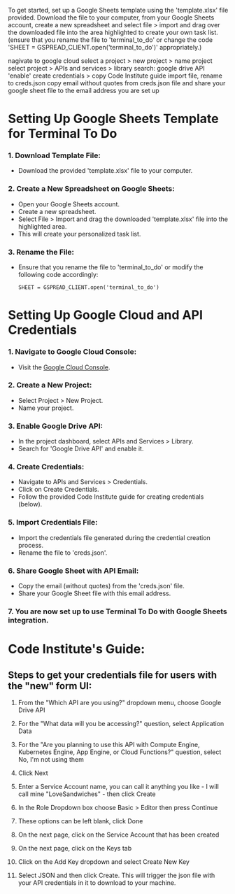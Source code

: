 To get started, set up a Google Sheets template using the 'template.xlsx' file provided. Download the file to your computer, from your Google Sheets account, create a new spreadsheet and select file > import and drag over the downloaded file into the area highlighted to create your own task list. (ensure that you rename the file to 'terminal_to_do' or change the code 'SHEET = GSPREAD_CLIENT.open('terminal_to_do')' appropriately.)

nagivate to google cloud
select a project > new project > name project
select project > APIs and services > library
search: google drive API 'enable'
create credentials > copy Code Institute guide
import file, rename to creds.json
copy email without quotes from creds.json file and share your google sheet file to the email address
you are set up





# Setting Up Google Sheets Template for Terminal To Do

### 1. Download Template File:

- Download the provided 'template.xlsx' file to your computer.

### 2. Create a New Spreadsheet on Google Sheets:

- Open your Google Sheets account.
- Create a new spreadsheet.
- Select File > Import and drag the downloaded 'template.xlsx' file into the highlighted area.
- This will create your personalized task list.

### 3. Rename the File:

- Ensure that you rename the file to 'terminal_to_do' or modify the following code accordingly:

    `SHEET = GSPREAD_CLIENT.open('terminal_to_do')`

# Setting Up Google Cloud and API Credentials

### 1. Navigate to Google Cloud Console:

- Visit the [Google Cloud Console](https://console.cloud.google.com/).

### 2. Create a New Project:

- Select Project > New Project.
- Name your project.

### 3. Enable Google Drive API:

- In the project dashboard, select APIs and Services > Library.
- Search for 'Google Drive API' and enable it.

### 4. Create Credentials:

- Navigate to APIs and Services > Credentials.
- Click on Create Credentials.
- Follow the provided Code Institute guide for creating credentials (below).

### 5. Import Credentials File:

- Import the credentials file generated during the credential creation process.
- Rename the file to 'creds.json'.

### 6. Share Google Sheet with API Email:

- Copy the email (without quotes) from the 'creds.json' file.
- Share your Google Sheet file with this email address.

### 7. You are now set up to use Terminal To Do with Google Sheets integration.

# Code Institute's Guide:

## Steps to get your credentials file for users with the "new" form UI:

1. From the "Which API are you using?" dropdown menu, choose Google Drive API

2. For the "What data will you be accessing?" question, select Application Data

3. For the "Are you planning to use this API with Compute Engine, Kubernetes Engine, App Engine, or Cloud Functions?" question, select No, I'm not using them

4. Click Next

5. Enter a Service Account name, you can call it anything you like - I will call mine "LoveSandwiches" - then click Create

6. In the Role Dropdown box choose Basic > Editor then press Continue

7. These options can be left blank, click Done

8. On the next page, click on the Service Account that has been created

9. On the next page, click on the Keys tab

10. Click on the Add Key dropdown and select Create New Key

11. Select JSON and then click Create. This will trigger the json file with your API credentials in it to download to your machine.
